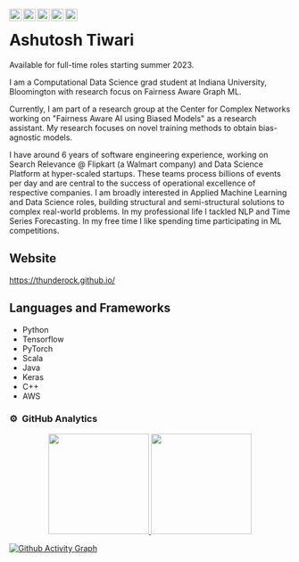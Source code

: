 <br />

<a href="https://www.linkedin.com/in/ashutosh--tiwari">
  <img align="left" alt="Ashutosh's Linkedin" width="22px" src="https://cdn.jsdelivr.net/npm/simple-icons@v3/icons/linkedin.svg" />
</a>
<a href="https://www.facebook.com/checkashu">
  <img align="left" alt="Ashutosh's Facebook" width="22px" src="https://cdn.jsdelivr.net/npm/simple-icons@v3/icons/facebook.svg" />
</a>
<a href="https://twitter.com/coolashutosht">
  <img align="left" alt="Ashutosh's Twitter" width="22px" src="https://cdn.jsdelivr.net/npm/simple-icons@v3/icons/twitter.svg" />
</a>
<a href="https://www.kaggle.com/alphadraco">
  <img align="left" alt="Ashutosh's Kaggle" width="22px" src="https://cdn.jsdelivr.net/npm/simple-icons@v3/icons/kaggle.svg" />
</a>
<a href="https://thunderock.github.io/docs/AshutoshTiwari.pdf">
  <img align="left" alt="Ashutosh's Resume" width="22px" src="https://cdn.jsdelivr.net/npm/simple-icons@3.13.0/icons/adobeacrobatreader.svg" />
</a>







# Ashutosh Tiwari
Available for full-time roles starting summer 2023.

I am a Computational Data Science grad student at Indiana University, Bloomington with research focus on Fairness Aware Graph ML.

Currently, I am part of a research group at the Center for Complex Networks working on "Fairness Aware AI using Biased Models" as a research assistant. My research focuses on novel training methods to obtain bias-agnostic models.
 
 I have around 6 years of software engineering experience, working on Search Relevance @ Flipkart (a Walmart company) and Data Science Platform at hyper-scaled startups. These teams process billions of events per day and are central to the success of operational excellence of respective companies.
I am broadly interested in Applied Machine Learning and Data Science roles, building structural and semi-structural solutions to complex real-world problems. In my professional life I tackled NLP and Time Series Forecasting. In my free time I like spending time participating in ML competitions.

## Website
https://thunderock.github.io/

## Languages and Frameworks 
* Python
* Tensorflow
* PyTorch
* Scala
* Java
* Keras
* C++
* AWS

### ⚙️ &nbsp;GitHub Analytics

<p align="center">
<a href="https://github.com/thunderock">
  <img height="180em" src="https://github-readme-stats-eight-theta.vercel.app/api?username=thunderock&show_icons=true&include_all_commits=true&count_private=true"/>
  <img height="180em" src="https://github-readme-stats-eight-theta.vercel.app/api/top-langs/?username=thunderock&layout=compact&langs_count=10"/>
</a>
</p>

[![Github Activity Graph](https://activity-graph.herokuapp.com/graph?username=thunderock&theme=react-dark)](https://github.com/thunderock)

